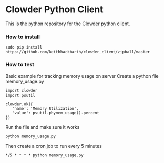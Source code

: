 # Clowder Python Client

This is the python repository for the Clowder python client.

### How to install
```
sudo pip install https://github.com/keithhackbarth/clowder_client/zipball/master
```


### How to test

Basic example for tracking memory usage on server
Create a python file memory_usage.py

```
import clowder
import psutil

clowder.ok({
   'name': 'Memory Utilization',
   'value': psutil.phymem_usage().percent
})
```

Run the file and make sure it works

```
python memory_usage.py
```

Then create a cron job to run every 5 minutes

```
*/5 * * * * python memory_usage.py
```



